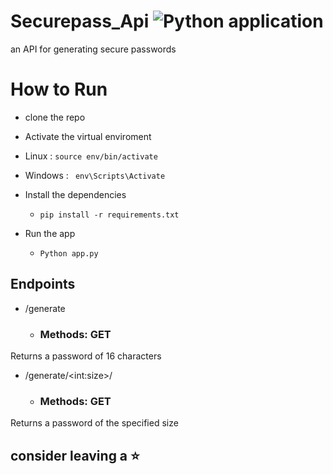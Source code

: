 # Securepass_Api       ![Python application](https://github.com/s1ntaxe770r/Securepass_Api/workflows/Python%20application/badge.svg)

an API for generating secure passwords

# How to Run

- clone the repo 

- Activate the virtual enviroment
 - Linux : ` source env/bin/activate ` 
  - Windows : ` env\Scripts\Activate` 

- Install the dependencies
    - ` pip install -r requirements.txt ` 

- Run the app
    - ` Python app.py `





## Endpoints

* /generate
  * ### Methods: GET

Returns a password of 16 characters 


* /generate/\<int:size>/

    * ### Methods: GET

Returns a password of the specified size 


## consider leaving a :star:



